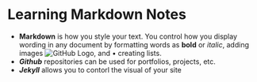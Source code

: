 # Learning Markdown Notes
* **Markdown** is how you style your text. You control how you display wording in any document by formatting words as **bold** or _italic_, adding images ![GitHub Logo](/images/logo.png), and • creating lists.
* **_Github_** repositories can be used for portfolios, projects, etc.
* **_Jekyll_** allows you to contorl the visual of your site
